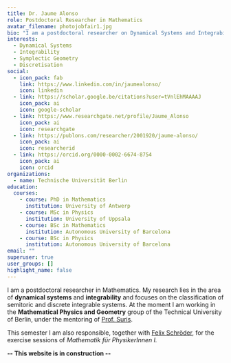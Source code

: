 ```yaml
---
title: Dr. Jaume Alonso
role: Postdoctoral Researcher in Mathematics
avatar_filename: photojobfair1.jpg
bio: "I am a postdoctoral researcher on Dynamical Systems and Integrability. "
interests:
  - Dynamical Systems
  - Integrability
  - Symplectic Geometry
  - Discretisation
social:
  - icon_pack: fab
    link: https://www.linkedin.com/in/jaumealonso/
    icon: linkedin
  - link: https://scholar.google.be/citations?user=tVnlEhMAAAAJ
    icon_pack: ai
    icon: google-scholar
  - link: https://www.researchgate.net/profile/Jaume_Alonso
    icon_pack: ai
    icon: researchgate
  - link: https://publons.com/researcher/2001920/jaume-alonso/
    icon_pack: ai
    icon: researcherid
  - link: https://orcid.org/0000-0002-6674-8754
    icon_pack: ai
    icon: orcid
organizations:
  - name: Technische Universität Berlin
education:
  courses:
    - course: PhD in Mathematics
      institution: University of Antwerp
    - course: MSc in Physics
      institution: University of Uppsala
    - course: BSc in Mathematics
      institution: Autonomous University of Barcelona
    - course: BSc in Physics
      institution: Autonomous University of Barcelona
email: ""
superuser: true
user_groups: []
highlight_name: false
---
```

I am a postdoctoral researcher in Mathematics. My research lies in the area of **dynamical systems** and **integrability** and focuses on the classification of semitoric and discrete integrable systems. At the moment I am working in the **Mathematical Physics and Geometry** group of the Technical University of Berlin, under the mentoring of [Prof. Suris](http://page.math.tu-berlin.de/~suris/). 

This semester I am also responsible, together with [Felix Schröder](http://page.math.tu-berlin.de/~fschroed/), for the exercise sessions of *Mathematik für PhysikerInnen I.*

**-- This website is in construction --** 